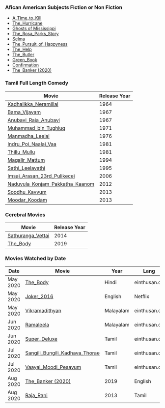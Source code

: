 ### Afican American Subjects Fiction or Non Fiction
  * [A_Time_to_Kill](https://en.wikipedia.org/wiki/A_Time_to_Kill_(1996_film))
  * [The_Hurricane](https://en.wikipedia.org/wiki/The_Hurricane_(1999_film))
  * [Ghosts of Mississippi](https://en.wikipedia.org/wiki/Ghosts_of_Mississippi)
  * [The_Rosa_Parks_Story](https://en.wikipedia.org/wiki/The_Rosa_Parks_Story)
  * [Selma](https://en.wikipedia.org/wiki/Selma_(film))
  * [The_Pursuit_of_Happyness](https://en.wikipedia.org/wiki/The_Pursuit_of_Happyness)
  * [The_Help](https://en.wikipedia.org/wiki/The_Help_(film))
  * [The_Butler](https://en.wikipedia.org/wiki/The_Butler)
  * [Green_Book](https://en.wikipedia.org/wiki/Green_Book_(film))
  * [Confirmation](https://en.wikipedia.org/wiki/Confirmation_(film))
  * [The_Banker (2020)](https://en.wikipedia.org/wiki/The_Banker_(2020_film))

### Tamil Full Length Comedy 
Movie | Release Year 
------------ | -------------
[Kadhalikka_Neramillai](https://en.wikipedia.org/wiki/Kadhalikka_Neramillai) | 1964
[Bama_Vijayam](https://en.wikipedia.org/wiki/Bama_Vijayam_(1967_film)) | 1967
[Anubavi_Raja_Anubavi](https://en.wikipedia.org/wiki/Anubavi_Raja_Anubavi) | 1967
[Muhammad_bin_Tughluq](https://https://en.wikipedia.org/wiki/Muhammad_bin_Tughluq_(film)) | 1971
[Manmadha_Leelai](https://en.wikipedia.org/wiki/Manmadha_Leelai) | 1976
[Indru_Poi_Naalai_Vaa](https://en.wikipedia.org/wiki/Indru_Poi_Naalai_Vaa) | 1981
[Thillu_Mullu](https://en.wikipedia.org/wiki/Thillu_Mullu) | 1981
[Magalir_Mattum](https://en.wikipedia.org/wiki/Magalir_Mattum) | 1994
[Sathi_Leelavathi](https://en.wikipedia.org/wiki/Sathi_Leelavathi_(1995_film)) | 1995
[Imsai_Arasan_23rd_Pulikecei](https://en.wikipedia.org/wiki/Imsai_Arasan_23rd_Pulikecei) | 2006
[Naduvula_Konjam_Pakkatha_Kaanom](https://en.wikipedia.org/wiki/Naduvula_Konjam_Pakkatha_Kaanom) | 2012
[Soodhu_Kavvum](https://en.wikipedia.org/wiki/Soodhu_Kavvum)| 2013
[Moodar_Koodam](https://en.wikipedia.org/wiki/Moodar_Koodam) | 2013

### Cerebral Movies
Movie | Release Year 
------------ | -------------
[Sathuranga_Vettai](https://en.wikipedia.org/wiki/Sathuranga_Vettai) | 2014
[The_Body](https://en.wikipedia.org/wiki/The_Body_(2019_film)) | 2019 

### Movies Watched by Date
Date | Movie | Year | Lang | Channel  
------------ | -------------| -------------| -------------| -------------
May 2020 | [The_Body](https://en.wikipedia.org/wiki/The_Body_(2019_film)) | Hindi | einthusan.ca
May 2020 | [Joker_2016](https://en.wikipedia.org/wiki/Joker_(2016_film)) | English | Netflix
May 2020 | [Vikramadithyan](https://en.wikipedia.org/wiki/Vikramadithyan) | Malayalam | einthusan.ca
Jun 2020 | [Ramaleela](https://en.wikipedia.org/wiki/Ramaleela) | Malayalam | einthusan.ca
Jun 2020 | [Super_Deluxe](https://en.wikipedia.org/wiki/Super_Deluxe_(film)) | Tamil | einthusan.ca
Jul 2020 | [Sangili_Bungili_Kadhava_Thorae](https://en.wikipedia.org/wiki/Sangili_Bungili_Kadhava_Thorae) | Tamil | einthusan.ca
Jul 2020 | [Vaayai_Moodi_Pesavum](https://en.wikipedia.org/wiki/Vaayai_Moodi_Pesavum) | Tamil | einthusan.ca
Aug 2020 | [The_Banker (2020)](https://en.wikipedia.org/wiki/The_Banker_(2020_film)) | 2019 |  English | Appletv+ 
Aug 2020 | [Raja_Rani](https://en.wikipedia.org/wiki/Raja_Rani_(2013_film)) | 2013 | Tamil | einthusan.ca 

